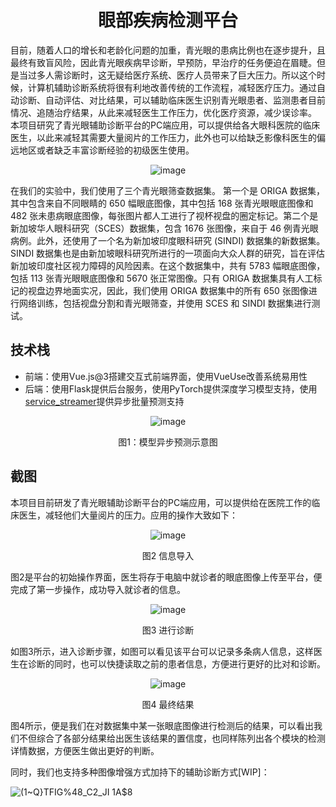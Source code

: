 <h1 align="center">眼部疾病检测平台</h1>

目前，随着人口的增长和老龄化问题的加重，青光眼的患病比例也在逐步提升，且最终有致盲风险，因此青光眼疾病早诊断，早预防，早治疗的任务便迫在眉睫。但是当过多人需诊断时，这无疑给医疗系统、医疗人员带来了巨大压力。所以这个时候，计算机辅助诊断系统将很有利地改善传统的工作流程，减轻医疗压力。通过自动诊断、自动评估、对比结果，可以辅助临床医生识别青光眼患者、监测患者目前情况、追随治疗结果，从此来减轻医生工作压力，优化医疗资源，减少误诊率。
本项目研究了青光眼辅助诊断平台的PC端应用，可以提供给各大眼科医院的临床医生，以此来减轻其需要大量阅片的工作压力，此外也可以给缺乏影像科医生的偏远地区或者缺乏丰富诊断经验的初级医生使用。

<div align="center">

![image](https://user-images.githubusercontent.com/88016816/177830828-57331116-07be-403f-8d8d-d2cddb2798f5.png)

</div>

在我们的实验中，我们使用了三个青光眼筛查数据集。 第一个是 ORIGA 数据集，其中包含来自不同眼睛的 650 幅眼底图像，其中包括 168 张青光眼眼底图像和 482 张未患病眼底图像，每张图片都人工进行了视杯视盘的圈定标记。第二个是新加坡华人眼科研究（SCES）数据集，包含 1676 张图像，来自于 46 例青光眼病例。此外，还使用了一个名为新加坡印度眼科研究 (SINDI) 数据集的新数据集。SINDI 数据集也是由新加坡眼科研究所进行的一项面向大众人群的研究，旨在评估新加坡印度社区视力障碍的风险因素。在这个数据集中，共有 5783 幅眼底图像，包括 113 张青光眼眼底图像和 5670 张正常图像。只有 ORIGA 数据集具有人工标记的视盘边界地面实况，因此，我们使用 ORIGA 数据集中的所有 650 张图像进行网络训练，包括视盘分割和青光眼筛查，并使用 SCES 和 SINDI 数据集进行测试。

## 技术栈

- 前端：使用Vue.js@3搭建交互式前端界面，使用VueUse改善系统易用性
- 后端：使用Flask提供后台服务，使用PyTorch提供深度学习模型支持，使用[service_streamer](https://github.com/ShannonAI/service-streamer)提供异步批量预测支持
<div align="center">

![image](https://user-images.githubusercontent.com/88016816/177830947-aefe32d2-0812-46c8-899c-da092d1785e7.png)

图1：模型异步预测示意图

</div>

## 截图
本项目目前研发了青光眼辅助诊断平台的PC端应用，可以提供给在医院工作的临床医生，减轻他们大量阅片的压力。应用的操作大致如下：

<div align="center">

![image](https://user-images.githubusercontent.com/88016816/177831252-2bcb337c-205d-46d0-90ca-59b4f93d7900.png)

图2 信息导入

</div>

图2是平台的初始操作界面，医生将存于电脑中就诊者的眼底图像上传至平台，便完成了第一步操作，成功导入就诊者的信息。

<div align="center">

![image](https://user-images.githubusercontent.com/88016816/177831172-616ee2d7-2b15-47ce-bd09-3437c3615095.png)

图3 进行诊断

</div>

如图3所示，进入诊断步骤，如图可以看见该平台可以记录多条病人信息，这样医生在诊断的同时，也可以快捷读取之前的患者信息，方便进行更好的比对和诊断。

<div align="center">

![image](https://user-images.githubusercontent.com/88016816/177831187-eb02d4a2-e2a4-40e0-aa0d-ebc9c2a01b94.png)

图4 最终结果

</div>

图4所示，便是我们在对数据集中某一张眼底图像进行检测后的结果，可以看出我们不但综合了各部分结果给出医生该结果的置信度，也同样陈列出各个模块的检测详情数据，方便医生做出更好的判断。

同时，我们也支持多种图像增强方式加持下的辅助诊断方式[WIP]：

![(1~Q}TFIG%48_C2_JI 1A$8](https://user-images.githubusercontent.com/88016816/177831727-2b4c2475-8575-4cc3-9da0-64bb5c5f6a89.jpg)
